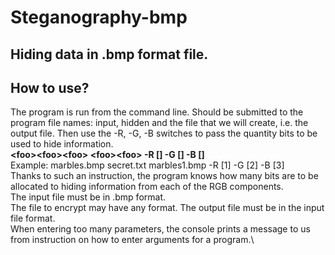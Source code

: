 # Steganography-bmp
## Hiding data in .bmp format file. 
## How to use? 
The program is run from the command line. Should be submitted to the program file names: input, hidden and the file that we will create, i.e. the output file. Then use the -R, -G, -B switches to pass the quantity bits to be used to hide information.\
**\<foo><source file>\<foo>\<foo> <secret file> \<foo><destination file>\<foo> -R [] -G [] -B []**\
Example: marbles.bmp secret.txt marbles1.bmp -R [1] -G [2] -B [3]\
Thanks to such an instruction, the program knows how many bits are to be allocated to hiding information from each of the RGB components.\
The input file must be in .bmp format.\
The file to encrypt may have any format. The output file must be in the input file format.\
When entering too many parameters, the console prints a message to us from instruction on how to enter arguments for a program.\
